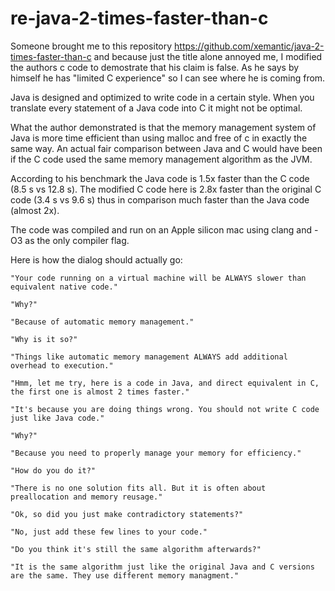 # re-java-2-times-faster-than-c

Someone brought me to this repository https://github.com/xemantic/java-2-times-faster-than-c and because just the title alone annoyed me, I modified the authors c code to demostrate that his claim is false. As he says by himself he has "limited C experience" so I can see where he is coming from.

Java is designed and optimized to write code in a certain style. When you translate every statement of a Java code into C it might not be optimal.

What the author demonstrated is that the memory management system of Java is more time efficient than using malloc and free of c in exactly the same way.
An actual fair comparison between Java and C would have been if the C code used the same memory management algorithm as the JVM.

According to his benchmark the Java code is 1.5x faster than the C code (8.5 s vs 12.8 s).
The modified C code here is 2.8x faster than the original C code (3.4 s vs 9.6 s) thus in comparison much faster than the Java code (almost 2x).

The code was compiled and run on an Apple silicon mac using clang and -O3 as the only compiler flag.

Here is how the dialog should actually go:
```
"Your code running on a virtual machine will be ALWAYS slower than equivalent native code."

"Why?"

"Because of automatic memory management."

"Why is it so?"

"Things like automatic memory management ALWAYS add additional overhead to execution."

"Hmm, let me try, here is a code in Java, and direct equivalent in C, the first one is almost 2 times faster."

"It's because you are doing things wrong. You should not write C code just like Java code."

"Why?"

"Because you need to properly manage your memory for efficiency."

"How do you do it?"

"There is no one solution fits all. But it is often about preallocation and memory reusage."

"Ok, so did you just make contradictory statements?"

"No, just add these few lines to your code."

"Do you think it's still the same algorithm afterwards?"

"It is the same algorithm just like the original Java and C versions are the same. They use different memory managment."
```